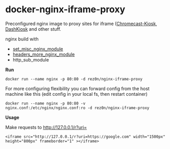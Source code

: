 # docker-nginx-iframe-proxy
Preconfigured nginx image to proxy sites for iframe ([Chromecast-Kiosk](https://github.com/mrothenbuecher/Chromecast-Kiosk), [DashKiosk](https://github.com/vincentbernat/dashkiosk) and other stuff.

nginx build with 
* [set_misc_nginx_module](https://github.com/openresty/set-misc-nginx-module)
* [headers_more_nginx_module](https://github.com/openresty/headers-more-nginx-module)
* http_sub_module

**Run**
```
docker run --name nginx -p 80:80 -d rez0n/nginx-iframe-proxy
```
For more configuring flexibility you can forward config from the host machine like this (edit config in your local fs, then restart container)
```
docker run --name nginx -p 80:80 -v nginx.conf:/etc/nginx/nginx.conf:ro -d rez0n/nginx-iframe-proxy
```
**Usage**

Make requests to http://127.0.0.1/r?uri=
```
<iframe src="http://127.0.0.1/r?uri=https://google.com" width="1500px" height="800px" frameborder="1" ></iframe>
```